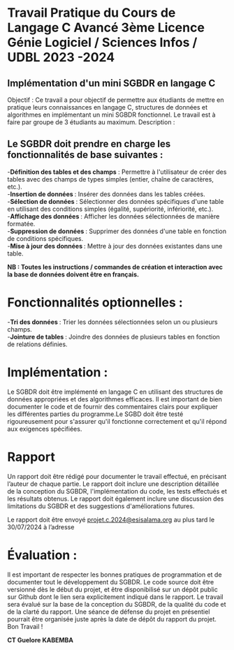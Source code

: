 # Travail Pratique du Cours de Langage C Avancé 3ème Licence Génie Logiciel / Sciences Infos / UDBL 2023 -2024

## Implémentation d'un mini SGBDR en langage C
Objectif :
Ce travail a pour objectif de permettre aux étudiants de mettre en pratique leurs
connaissances en langage C, structures de données et algorithmes en
implémentant un mini SGBDR fonctionnel.
Le travail est à faire par groupe de 3 étudiants au maximum.
Description :
## Le SGBDR doit prendre en charge les fonctionnalités de base suivantes :

-<strong>Définition des tables et des champs</strong> : Permettre à l'utilisateur de créer des tables avec des champs de types simples (entier, chaîne de caractères, etc.).<br>
-<strong>Insertion de données </strong> : Insérer des données dans les tables créées. <br>
-<strong>Sélection de données </strong>: Sélectionner des données spécifiques d'une table en utilisant des conditions simples (égalité, supériorité, infériorité, etc.). <br>
-<strong>Affichage des données </strong>: Afficher les données sélectionnées de manière formatée. <br>
-<strong>Suppression de données </strong>: Supprimer des données d'une table en fonction de conditions spécifiques. <br>
-<strong>Mise à jour des données </strong>: Mettre à jour des données existantes dans une table. <br>

 <strong> NB : Toutes les instructions / commandes de création et interaction avec la base de données doivent être en français.</strong>

# Fonctionnalités optionnelles :

-<strong>Tri des données </strong>: Trier les données sélectionnées selon un ou plusieurs champs. <br>
-<strong>Jointure de tables </strong>: Joindre des données de plusieurs tables en fonction de relations définies. <br>

# Implémentation :

Le SGBDR doit être implémenté en langage C en utilisant des structures de données
appropriées et des algorithmes efficaces. Il est important de bien documenter le
code et de fournir des commentaires clairs pour expliquer les différentes parties
du programme.Le SGBD doit être testé rigoureusement pour s'assurer qu'il fonctionne correctement et
qu'il répond aux exigences spécifiées.

# Rapport 

Un rapport doit être rédigé pour documenter le travail effectué, en précisant l’auteur de
chaque partie. Le rapport doit inclure une description détaillée de la conception du
SGBDR, l'implémentation du code, les tests effectués et les résultats obtenus. Le
rapport doit également inclure une discussion des limitations du SGBDR et des
suggestions d'améliorations futures.

Le rapport doit être envoyé projet.c.2024@esisalama.org au plus tard le 30/07/2024 à l’adresse

# Évaluation :
Il est important de respecter les bonnes pratiques de programmation et de documenter
tout le développement du SGBDR.
Le code source doit être versionné dès le début du projet, et être disponibilisé sur un
dépôt public sur Github dont le lien sera explicitement indiqué dans le rapport.
Le travail sera évalué sur la base de la conception du SGBDR, de la qualité du code et
de la clarté du rapport.
Une séance de défense du projet en présentiel pourrait être organisée juste après la
date de dépôt du rapport du projet.
Bon Travail !

<strong>CT Guelore KABEMBA</strong>

